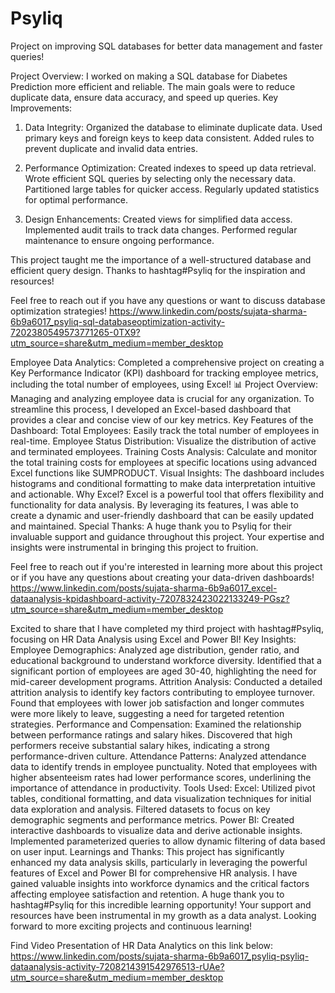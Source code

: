 # Psyliq
Project on improving SQL databases for better data management and faster queries!

Project Overview:
I worked on making a SQL database for Diabetes Prediction more efficient and reliable. The main goals were to reduce duplicate data, ensure data accuracy, and speed up queries.
Key Improvements:

1) Data Integrity:
Organized the database to eliminate duplicate data.
Used primary keys and foreign keys to keep data consistent.
Added rules to prevent duplicate and invalid data entries.

2) Performance Optimization:
Created indexes to speed up data retrieval.
Wrote efficient SQL queries by selecting only the necessary data.
Partitioned large tables for quicker access.
Regularly updated statistics for optimal performance.

3) Design Enhancements:
Created views for simplified data access.
Implemented audit trails to track data changes.
Performed regular maintenance to ensure ongoing performance.

This project taught me the importance of a well-structured database and efficient query design. Thanks to hashtag#Psyliq for the inspiration and resources!

Feel free to reach out if you have any questions or want to discuss database optimization strategies!
https://www.linkedin.com/posts/sujata-sharma-6b9a6017_psyliq-sql-databaseoptimization-activity-7202380549573771265-0TX9?utm_source=share&utm_medium=member_desktop

Employee Data Analytics: Completed a comprehensive project on creating a Key Performance Indicator (KPI) dashboard for tracking employee metrics, including the total number of employees, using Excel!
📊 Project Overview:
Managing and analyzing employee data is crucial for any organization. To streamline this process, I developed an Excel-based dashboard that provides a clear and concise view of our key metrics.
Key Features of the Dashboard:
Total Employees: Easily track the total number of employees in real-time.
Employee Status Distribution: Visualize the distribution of active and terminated employees.
Training Costs Analysis: Calculate and monitor the total training costs for employees at specific locations using advanced Excel functions like SUMPRODUCT.
Visual Insights: The dashboard includes histograms and conditional formatting to make data interpretation intuitive and actionable.
Why Excel?
Excel is a powerful tool that offers flexibility and functionality for data analysis. By leveraging its features, I was able to create a dynamic and user-friendly dashboard that can be easily updated and maintained.
Special Thanks:
A huge thank you to Psyliq for their invaluable support and guidance throughout this project. Your expertise and insights were instrumental in bringing this project to fruition.

Feel free to reach out if you're interested in learning more about this project or if you have any questions about creating your data-driven dashboards!
https://www.linkedin.com/posts/sujata-sharma-6b9a6017_excel-dataanalysis-kpidashboard-activity-7207832423022133249-PGsz?utm_source=share&utm_medium=member_desktop

Excited to share that I have completed my third project with hashtag#Psyliq, focusing on HR Data Analysis using Excel and Power BI! 
Key Insights:
Employee Demographics:
Analyzed age distribution, gender ratio, and educational background to understand workforce diversity.
Identified that a significant portion of employees are aged 30-40, highlighting the need for mid-career development programs.
Attrition Analysis:
Conducted a detailed attrition analysis to identify key factors contributing to employee turnover.
Found that employees with lower job satisfaction and longer commutes were more likely to leave, suggesting a need for targeted retention strategies.
Performance and Compensation:
Examined the relationship between performance ratings and salary hikes.
Discovered that high performers receive substantial salary hikes, indicating a strong performance-driven culture.
Attendance Patterns:
Analyzed attendance data to identify trends in employee punctuality.
Noted that employees with higher absenteeism rates had lower performance scores, underlining the importance of attendance in productivity.
Tools Used:
Excel:
Utilized pivot tables, conditional formatting, and data visualization techniques for initial data exploration and analysis.
Filtered datasets to focus on key demographic segments and performance metrics.
Power BI:
Created interactive dashboards to visualize data and derive actionable insights.
Implemented parameterized queries to allow dynamic filtering of data based on user input.
Learnings and Thanks:
This project has significantly enhanced my data analysis skills, particularly in leveraging the powerful features of Excel and Power BI for comprehensive HR analysis. I have gained valuable insights into workforce dynamics and the critical factors affecting employee satisfaction and retention.
A huge thank you to hashtag#Psyliq for this incredible learning opportunity! Your support and resources have been instrumental in my growth as a data analyst.
Looking forward to more exciting projects and continuous learning!

Find Video Presentation of HR Data Analytics on this link below:
https://www.linkedin.com/posts/sujata-sharma-6b9a6017_psyliq-psyliq-dataanalysis-activity-7208214391542976513-rUAe?utm_source=share&utm_medium=member_desktop
